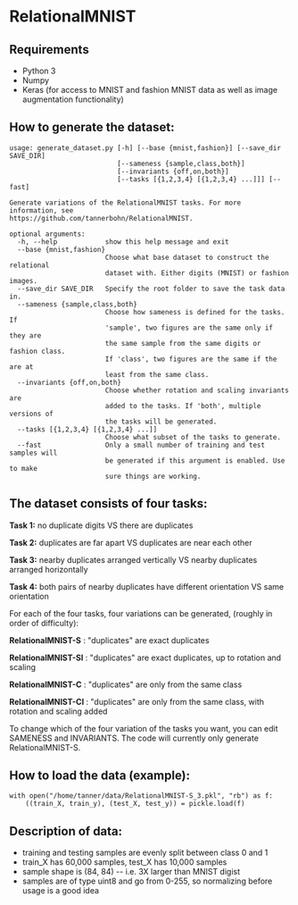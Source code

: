 # RelationalMNIST

## Requirements
- Python 3
- Numpy
- Keras (for access to MNIST and fashion MNIST data as well as image augmentation functionality)


## How to generate the dataset:
~~~
usage: generate_dataset.py [-h] [--base {mnist,fashion}] [--save_dir SAVE_DIR]
                           [--sameness {sample,class,both}]
                           [--invariants {off,on,both}]
                           [--tasks [{1,2,3,4} [{1,2,3,4} ...]]] [--fast]

Generate variations of the RelationalMNIST tasks. For more information, see
https://github.com/tannerbohn/RelationalMNIST.

optional arguments:
  -h, --help            show this help message and exit
  --base {mnist,fashion}
                        Choose what base dataset to construct the relational
                        dataset with. Either digits (MNIST) or fashion images.
  --save_dir SAVE_DIR   Specify the root folder to save the task data in.
  --sameness {sample,class,both}
                        Choose how sameness is defined for the tasks. If
                        'sample', two figures are the same only if they are
                        the same sample from the same digits or fashion class.
                        If 'class', two figures are the same if the are at
                        least from the same class.
  --invariants {off,on,both}
                        Choose whether rotation and scaling invariants are
                        added to the tasks. If 'both', multiple versions of
                        the tasks will be generated.
  --tasks [{1,2,3,4} [{1,2,3,4} ...]]
                        Choose what subset of the tasks to generate.
  --fast                Only a small number of training and test samples will
                        be generated if this argument is enabled. Use to make
                        sure things are working.
~~~

## The dataset consists of four tasks:

**Task 1:** no duplicate digits VS there are duplicates

**Task 2:** duplicates are far apart VS duplicates are near each other

**Task 3:** nearby duplicates arranged vertically VS nearby duplicates arranged horizontally

**Task 4:** both pairs of nearby duplicates have different orientation VS same orientation

For each of the four tasks, four variations can be generated, (roughly in order of difficulty):

**RelationalMNIST-S**  :  "duplicates" are exact duplicates 

**RelationalMNIST-SI** :  "duplicates" are exact duplicates, up to rotation and scaling

**RelationalMNIST-C**  :  "duplicates" are only from the same class

**RelationalMNIST-CI** :  "duplicates" are only from the same class, with rotation and scaling added

To change which of the four variation of the tasks you want, you can edit SAMENESS and INVARIANTS.
The code will currently only generate RelationalMNIST-S.


## How to load the data (example):

	with open("/home/tanner/data/RelationalMNIST-S_3.pkl", "rb") as f:
		((train_X, train_y), (test_X, test_y)) = pickle.load(f)


## Description of data:
- training and testing samples are evenly split between class 0 and 1
- train_X has 60,000 samples, test_X has 10,000 samples
- sample shape is (84, 84) -- i.e. 3X larger than MNIST digist
- samples are of type uint8 and go from 0-255, so normalizing before usage is a good idea

